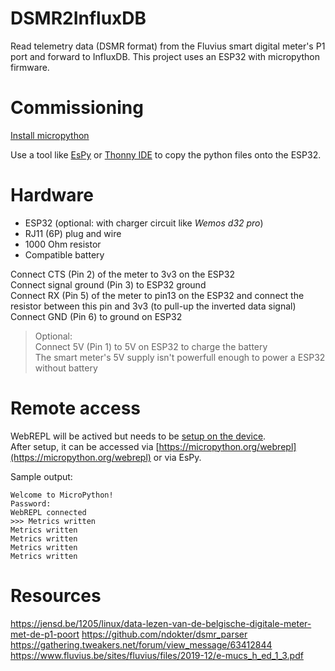 # DSMR2InfluxDB

Read telemetry data (DSMR format) from the Fluvius smart digital meter's P1 port and forward to InfluxDB.
This project uses an ESP32 with micropython firmware.

# Commissioning

[Install micropython](https://micropython.org/download/esp32/)

Use a tool like [EsPy](https://github.com/jungervin/EsPy/tree/master/EsPy/Release) or [Thonny IDE](https://thonny.org/) to copy the python files onto the ESP32.  

# Hardware

 - ESP32 (optional: with charger circuit like *Wemos d32 pro*)
 - RJ11 (6P) plug and wire
 - 1000 Ohm resistor
 - Compatible battery

Connect CTS (Pin 2) of the meter to 3v3 on the ESP32  
Connect signal ground (Pin 3) to ESP32 ground  
Connect RX (Pin 5) of the meter to pin13 on the ESP32 and connect the resistor between this pin and 3v3 (to pull-up the inverted data signal)  
Connect GND (Pin 6) to ground on ESP32  

> Optional:  
> Connect 5V (Pin 1) to 5V on ESP32 to charge the battery  
> The smart meter's 5V supply isn't powerfull enough to power a ESP32 without battery

# Remote access

WebREPL will be actived but needs to be [setup on the device](https://docs.micropython.org/en/latest/esp8266/tutorial/repl.html#webrepl-a-prompt-over-wifi).  
After setup, it can be accessed via [https://micropython.org/webrepl](https://micropython.org/webrepl) or via EsPy.

Sample output:

```log
Welcome to MicroPython!                                                                                                                               
Password:                                                                                                                                             
WebREPL connected                                                                                                                                     
>>> Metrics written                                                                                                                                   
Metrics written                                                                                                                                       
Metrics written                                                                                                                                       
Metrics written                                                                                                                                       
Metrics written                                                                                                                                       
```

# Resources

https://jensd.be/1205/linux/data-lezen-van-de-belgische-digitale-meter-met-de-p1-poort
https://github.com/ndokter/dsmr_parser
https://gathering.tweakers.net/forum/view_message/63412844
https://www.fluvius.be/sites/fluvius/files/2019-12/e-mucs_h_ed_1_3.pdf
